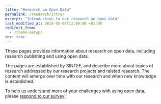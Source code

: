 ```yaml
---
title: "Research on Open Data"
permalink: /research/intro/
excerpt: "Introduction to our research on open data"
last_modified_at: 2018-05-07T11:00:00 +01:00
redirect_from:
  - /theme-setup/
toc: true
---
```


These pages provides information about research on open data, including research publishing and using open data. 

The pages are established by SINTEF, and describe more about topics of research addressed by our research projects and related research. The content will emerge over time with our research and when new knowledge is established. 

To help us understand more of your challenges with using open data, please [respond to our survey](/news/survey)!

